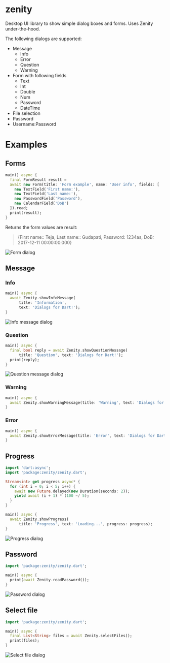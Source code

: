 # zenity

Desktop UI library to show simple dialog boxes and forms. Uses Zenity under-the-hood.  

The following dialogs are supported:

+ Message
    + Info
    + Error
    + Question
    + Warning
+ Form with following fields
    + Text
    + Int
    + Double
    + Num
    + Password
    + DateTime
+ File selection
+ Password
+ Username:Password

# Examples

## Forms

```dart
main() async {
  final FormResult result =
  await new Form(title: 'Form example', name: 'User info', fields: [
    new TextField('First name:'),
    new TextField('Last name:'),
    new PasswordField('Password'),
    new CalendarField('DoB')
  ]).read;
  print(result);
}
```

Returns the form values are result:  

> {First name:: Teja, Last name:: Gudapati, Password: 1234as, DoB: 2017-12-11 00:00:00.000}

![Form dialog](https://raw.githubusercontent.com/tejainece/zenity.dart/master/docs/screenshots/form.png)

## Message

### Info

```dart
main() async {
  await Zenity.showInfoMessage(
      title: 'Information',
      text: 'Dialogs for Dart!');
}
```

![Info message dialog](https://raw.githubusercontent.com/tejainece/zenity.dart/master/docs/screenshots/info_message.png)

### Question

```dart
main() async {
  final bool reply = await Zenity.showQuestionMessage(
      title: 'Question', text: 'Dialogs for Dart!');
  print(reply);
}
```

![Question message dialog](https://raw.githubusercontent.com/tejainece/zenity.dart/master/docs/screenshots/question_message.png)

### Warning

```dart
main() async {
  await Zenity.showWarningMessage(title: 'Warning', text: 'Dialogs for Dart!');
}
```

### Error

```dart
main() async {
  await Zenity.showErrorMessage(title: 'Error', text: 'Dialogs for Dart!');
}
```

## Progress

```dart
import 'dart:async';
import 'package:zenity/zenity.dart';

Stream<int> get progress async* {
  for (int i = 0; i < 5; i++) {
    await new Future.delayed(new Duration(seconds: 2));
    yield await (i + 1) * (100 ~/ 5);
  }
}

main() async {
  await Zenity.showProgress(
      title: 'Progress', text: 'Loading...', progress: progress);
}
```

![Progress dialog](https://raw.githubusercontent.com/tejainece/zenity.dart/master/docs/screenshots/progress.png)

## Password

```dart
import 'package:zenity/zenity.dart';

main() async {
  print(await Zenity.readPassword());
}
```

![Password dialog](https://raw.githubusercontent.com/tejainece/zenity.dart/master/docs/screenshots/password.png)

## Select file

```dart
import 'package:zenity/zenity.dart';

main() async {
  final List<String> files = await Zenity.selectFiles();
  print(files);
}
```

![Select file dialog](https://raw.githubusercontent.com/tejainece/zenity.dart/master/docs/screenshots/select_file.png)
